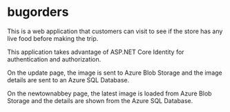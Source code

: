 # bugorders
This is a web application that customers can visit to see if the store 
has any live food before making the trip. 

This application takes advantage of ASP.NET Core Identity for authentication and authorization.

On the update page, the image is sent to Azure Blob Storage 
and the image details are sent to an Azure SQL Database.

On the newtownabbey page, the latest image is loaded from Azure Blob Storage 
and the details are shown from the Azure SQL Database.
